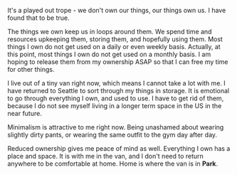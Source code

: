 It's a played out trope - we don't own our things, our things own us. I have found that to be true. 

The things we own keep us in loops around them. We spend time and resources upkeeping them, storing them, and hopefully using them. Most things I own do not get used on a daily or even weekly basis.  Actually, at this point, most things I own do not get used on a monthly basis. I am hoping to release them from my ownership ASAP so that I can free my time for other things.

I live out of a tiny van right now, which means I cannot take a lot with me. I have returned to Seattle to sort through my things in storage. It is emotional to go through everything I own, and used to use. I have to get rid of them, because I do not see myself living in a longer term space in the US in the near future.

Minimalism is attractive to me right now. Being unashamed about wearing slightly dirty pants, or  wearing the same outfit to the gym day after day. 

Reduced ownership gives me peace of mind as well. Everything I own has a place and space. It is with me in the van, and I don't need to return anywhere to be comfortable at home. Home is where the van is in **Park**.

